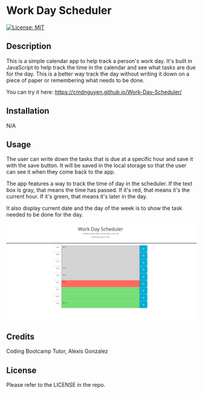 # Work Day Scheduler
[![License: MIT](https://img.shields.io/badge/License-MIT-yellow.svg)](https://opensource.org/licenses/MIT)

## Description

This is a simple calendar app to help track a person's work day. It's built in JavaScript to help track the time in the calendar and see what tasks are due for the day. This is a better way track the day without writing it down on a piece of paper or remembering what needs to be done.

You can try it here: https://cmdnguyen.github.io/Work-Day-Scheduler/

## Installation

N/A

## Usage

The user can write down the tasks that is due at a specific hour and save it with the save button. It will be saved in the local storage so that the user can see it when they come back to the app.

The app features a way to track the time of day in the scheduler. If the text box is gray, that means the time has passed. If it's red, that means it's the current hour. If it's green, that means it's later in the day.

It also display current date and the day of the week is to show the task needed to be done for the day.

![Calendar App](./Assets/Screenshot%202023-05-31%20140339.png)

## Credits

Coding Bootcamp Tutor, Alexis Gonzalez

## License

Please refer to the LICENSE in the repo.

